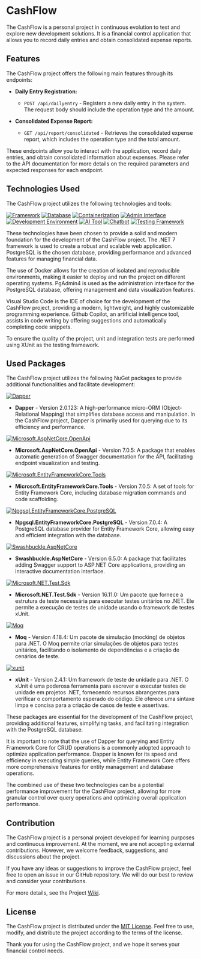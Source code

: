 # CashFlow

The CashFlow is a personal project in continuous evolution to test and explore new development solutions. It is a financial control application that allows you to record daily entries and obtain consolidated expense reports.

## Features

The CashFlow project offers the following main features through its endpoints:

- **Daily Entry Registration:**
  - `POST /api/dailyentry` - Registers a new daily entry in the system. The request body should include the operation type and the amount.

- **Consolidated Expense Report:**
  - `GET /api/report/consolidated` - Retrieves the consolidated expense report, which includes the operation type and the total amount.

These endpoints allow you to interact with the application, record daily entries, and obtain consolidated information about expenses. Please refer to the API documentation for more details on the required parameters and expected responses for each endpoint.

## Technologies Used

The CashFlow project utilizes the following technologies and tools:

[![Framework](https://img.shields.io/badge/Framework-.NET%207-blueviolet)](https://dotnet.microsoft.com/)
[![Database](https://img.shields.io/badge/Database-PostgreSQL-blue)](https://www.postgresql.org/)
[![Containerization](https://img.shields.io/badge/Containerization-Docker-brightgreen)](https://www.docker.com/)
[![Admin Interface](https://img.shields.io/badge/Admin%20Interface-PgAdmin4-orange)](https://www.pgadmin.org/)
[![Development Environment](https://img.shields.io/badge/Development%20Environment-Visual%20Studio%20Code-blue)](https://code.visualstudio.com/)
[![AI Tool](https://img.shields.io/badge/AI%20Tool-Github%20Copilot-yellow)](https://copilot.github.com/)
[![Chatbot](https://img.shields.io/badge/Chatbot-ChatGPT-brightgreen)](https://www.openai.com/)
[![Testing Framework](https://img.shields.io/badge/Testing%20Framework-XUnit-red)](https://xunit.net/)

These technologies have been chosen to provide a solid and modern foundation for the development of the CashFlow project. The .NET 7 framework is used to create a robust and scalable web application. PostgreSQL is the chosen database, providing performance and advanced features for managing financial data.

The use of Docker allows for the creation of isolated and reproducible environments, making it easier to deploy and run the project on different operating systems. PgAdmin4 is used as the administration interface for the PostgreSQL database, offering management and data visualization features.

Visual Studio Code is the IDE of choice for the development of the CashFlow project, providing a modern, lightweight, and highly customizable programming experience. Github Copilot, an artificial intelligence tool, assists in code writing by offering suggestions and automatically completing code snippets.

To ensure the quality of the project, unit and integration tests are performed using XUnit as the testing framework.

## Used Packages

The CashFlow project utilizes the following NuGet packages to provide additional functionalities and facilitate development:

[![Dapper](https://img.shields.io/badge/Dapper-2.0.123-blue)](https://github.com/StackExchange/Dapper)
- **Dapper** - Version 2.0.123: A high-performance micro-ORM (Object-Relational Mapping) that simplifies database access and manipulation. In the CashFlow project, Dapper is primarily used for querying due to its efficiency and performance.

[![Microsoft.AspNetCore.OpenApi](https://img.shields.io/badge/Microsoft.AspNetCore.OpenApi-7.0.5-blue)](https://docs.microsoft.com/en-us/aspnet/core/tutorials/getting-started-with-swashbuckle?view=aspnetcore-7.0.5)
- **Microsoft.AspNetCore.OpenApi** - Version 7.0.5: A package that enables automatic generation of Swagger documentation for the API, facilitating endpoint visualization and testing.

[![Microsoft.EntityFrameworkCore.Tools](https://img.shields.io/badge/Microsoft.EntityFrameworkCore.Tools-7.0.5-blue)](https://docs.microsoft.com/en-us/ef/core/cli/dotnet)
- **Microsoft.EntityFrameworkCore.Tools** - Version 7.0.5: A set of tools for Entity Framework Core, including database migration commands and code scaffolding.

[![Npgsql.EntityFrameworkCore.PostgreSQL](https://img.shields.io/badge/Npgsql.EntityFrameworkCore.PostgreSQL-7.0.4-blue)](https://www.npgsql.org/efcore/)
- **Npgsql.EntityFrameworkCore.PostgreSQL** - Version 7.0.4: A PostgreSQL database provider for Entity Framework Core, allowing easy and efficient integration with the database.

[![Swashbuckle.AspNetCore](https://img.shields.io/badge/Swashbuckle.AspNetCore-6.5.0-blue)](https://github.com/domaindrivendev/Swashbuckle.AspNetCore)
- **Swashbuckle.AspNetCore** - Version 6.5.0: A package that facilitates adding Swagger support to ASP.NET Core applications, providing an interactive documentation interface.

[![Microsoft.NET.Test.Sdk](https://img.shields.io/badge/Microsoft.NET.Test.Sdk-16.11.0-blue)](https://www.nuget.org/packages/Microsoft.NET.Test.Sdk/)
- **Microsoft.NET.Test.Sdk** - Version 16.11.0: Um pacote que fornece a estrutura de teste necessária para executar testes unitários no .NET. Ele permite a execução de testes de unidade usando o framework de testes xUnit.

[![Moq](https://img.shields.io/badge/Moq-4.18.4-blue)](https://www.nuget.org/packages/Moq/)
- **Moq** - Version 4.18.4: Um pacote de simulação (mocking) de objetos para .NET. O Moq permite criar simulações de objetos para testes unitários, facilitando o isolamento de dependências e a criação de cenários de teste.

[![xunit](https://img.shields.io/badge/xunit-2.4.1-blue)](https://www.nuget.org/packages/xunit/)
- **xUnit** - Version 2.4.1: Um framework de teste de unidade para .NET. O xUnit é uma poderosa ferramenta para escrever e executar testes de unidade em projetos .NET, fornecendo recursos abrangentes para verificar o comportamento esperado do código. Ele oferece uma sintaxe limpa e concisa para a criação de casos de teste e assertivas.

These packages are essential for the development of the CashFlow project, providing additional features, simplifying tasks, and facilitating integration with the PostgreSQL database.

It is important to note that the use of Dapper for querying and Entity Framework Core for CRUD operations is a commonly adopted approach to optimize application performance. Dapper is known for its speed and efficiency in executing simple queries, while Entity Framework Core offers more comprehensive features for entity management and database operations.

The combined use of these two technologies can be a potential performance improvement for the CashFlow project, allowing for more granular control over query operations and optimizing overall application performance.

## Contribution

The CashFlow project is a personal project developed for learning purposes and continuous improvement. At the moment, we are not accepting external contributions. However, we welcome feedback, suggestions, and discussions about the project.

If you have any ideas or suggestions to improve the CashFlow project, feel free to open an issue in our GitHub repository. We will do our best to review and consider your contributions.

For more details, see the Project [Wiki](https://github.com/wmaschette/CashFlow/wiki).

## License

The CashFlow project is distributed under the [MIT License](LICENSE). Feel free to use, modify, and distribute the project according to the terms of the license.

Thank you for using the CashFlow project, and we hope it serves your financial control needs.



